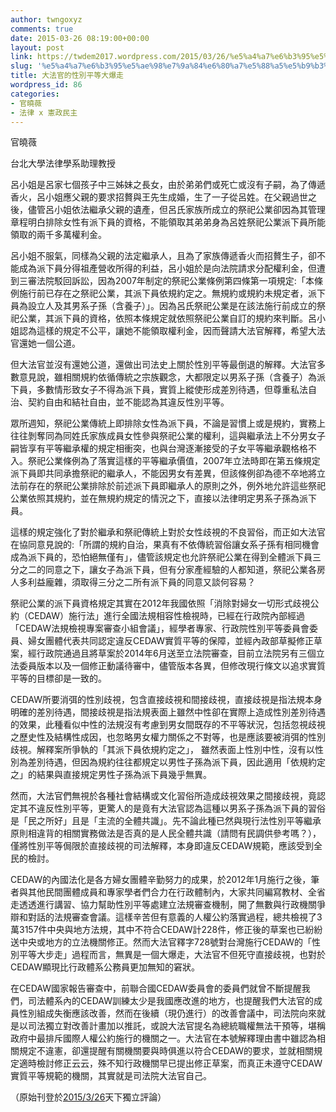 ```yaml
---
author: twngoxyz
comments: true
date: 2015-03-26 08:19:00+00:00
layout: post
link: https://twdem2017.wordpress.com/2015/03/26/%e5%a4%a7%e6%b3%95%e5%ae%98%e7%9a%84%e6%80%a7%e5%88%a5%e5%b9%b3%e7%ad%89%e5%a4%a7%e7%88%86%e8%b5%b0/
slug: '%e5%a4%a7%e6%b3%95%e5%ae%98%e7%9a%84%e6%80%a7%e5%88%a5%e5%b9%b3%e7%ad%89%e5%a4%a7%e7%88%86%e8%b5%b0'
title: 大法官的性別平等大爆走
wordpress_id: 86
categories:
- 官曉薇
- 法律 x 憲政民主
---
```


官曉薇

台北大學法律學系助理教授

  


呂小姐是呂家七個孩子中三姊妹之長女，由於弟弟們或死亡或沒有子嗣，為了傳遞香火，呂小姐應父親的要求招贅與王先生成婚，生了一子從呂姓。在父親過世之後，儘管呂小姐依法繼承父親的遺產，但呂氏家族所成立的祭祀公業卻因為其管理章程明白排除女性有派下員的資格，不能領取其弟弟身為呂姓祭祀公業派下員所能領取的兩千多萬權利金。

  


呂小姐不服氣，同樣為父親的法定繼承人，且為了家族傳遞香火而招贅生子，卻不能成為派下員分得祖產營收所得的利益，呂小姐於是向法院請求分配權利金，但遭到三審法院駁回訴訟，因為2007年制定的祭祀公業條例第四條第一項規定:「本條例施行前已存在之祭祀公業，其派下員依規約定之。無規約或規約未規定者，派下員為設立人及其男系子孫（含養子）」。因為呂氏祭祀公業是在該法施行前成立的祭祀公業，其派下員的資格，依照本條規定就依照祭祀公業自訂的規約來判斷。呂小姐認為這樣的規定不公平，讓她不能領取權利金，因而聲請大法官解釋，希望大法官還她一個公道。

  


但大法官並沒有還她公道，還做出司法史上關於性別平等最倒退的解釋。大法官多數意見說，雖相關規約依循傳統之宗族觀念，大都限定以男系子孫（含養子）為派下員，多數情形致女子不得為派下員，實質上縱使形成差別待遇，但尊重私法自治、契約自由和結社自由，並不能認為其違反性別平等。

  


眾所週知，祭祀公業傳統上即排除女性為派下員，不論是習慣上或是規約，實務上往往剝奪同為同姓氏家族成員女性參與祭祀公業的權利，這與繼承法上不分男女子嗣皆享有平等繼承權的規定相衝突，也與台灣逐漸接受的子女平等繼承觀格格不入。祭祀公業條例為了落實這樣的平等繼承價值，2007年立法時即在第五條規定派下員即共同承擔祭祀的繼承人，不能因男女有差異，但該條例卻為德不卒地將立法前存在的祭祀公業排除於前述派下員即繼承人的原則之外，例外地允許這些祭祀公業依照其規約，並在無規約規定的情況之下，直接以法律明定男系子孫為派下員。

  


這樣的規定強化了對於繼承和祭祀傳統上對於女性歧視的不良習俗，而正如大法官在協同意見說的:「所謂的規約自治，果真有不依傳統習俗讓女系子孫有相同機會成為派下員的，恐怕絕無僅有」，儘管該規定也允許祭祀公業在得到全體派下員三分之二的同意之下，讓女子為派下員，但有分家產經驗的人都知道，祭祀公業各房人多利益龐雜，須取得三分之二所有派下員的同意又談何容易？

  


祭祀公業的派下員資格規定其實在2012年我國依照「消除對婦女一切形式歧視公約（CEDAW）施行法」進行全國法規相容性檢視時，已經在行政院內部經過「CEDAW法規檢視專案審查小組會議」，經學者專家、行政院性別平等委員會委員、婦女團體代表共同認定違反CEDAW實質平等的保障，並經內政部草擬修正草案，經行政院通過且將草案於2014年6月送至立法院審查，目前立法院另有三個立法委員版本以及一個修正動議待審中，儘管版本各異，但修改現行條文以追求實質平等的目標卻是一致的。

  


CEDAW所要消弭的性別歧視，包含直接歧視和間接歧視，直接歧視是指法規本身明確的差別待遇，間接歧視是指法規表面上雖然中性卻在實際上造成性別差別待遇的效果，此種看似中性的法規沒有考慮到男女間既存的不平等狀況，包括忽視歧視之歷史性及結構性成因，也忽略男女權力關係之不對等，也是應該要被消弭的性別歧視。解釋案所爭執的「其派下員依規約定之」， 雖然表面上性別中性，沒有以性別為差別待遇，但因為規約往往都規定以男性子孫為派下員，因此適用「依規約定之」的結果與直接規定男性子孫為派下員幾乎無異。

  


然而，大法官們無視於各種社會結構或文化習俗所造成歧視效果之間接歧視，竟認定其不違反性別平等，更驚人的是竟有大法官認為這種以男系子孫為派下員的習俗是「民之所好」且是「主流的全體共識」。先不論此種已然與現行法性別平等繼承原則相違背的相關實務做法是否真的是人民全體共識（請問有民調供參考嗎？），僅將性別平等侷限於直接歧視的司法解釋，本身即違反CEDAW規範，應該受到全民的檢討。

  


CEDAW的內國法化是各方婦女團體辛勤努力的成果，於2012年1月施行之後，筆者與其他民間團體成員和專家學者們合力在行政體制內，大家共同編寫教材、全省走透透進行講習、協力幫助性別平等處建立法規審查機制，開了無數與行政機關爭辯和對話的法規審查會議。這樣辛苦但有意義的人權公約落實過程，總共檢視了3萬3157件中央與地方法規，其中不符合CEDAW計228件，修正後的草案也已紛紛送中央或地方的立法機關修正。然而大法官釋字728號對台灣施行CEDAW的「性別平等大步走」過程而言，無異是一個大爆走，大法官不但死守直接歧視，也對於CEDAW顯現比行政體系公務員更加無知的窘狀。

  


在CEDAW國家報告審查中，前聯合國CEDAW委員會的委員們就曾不斷提醒我們，司法體系內的CEDAW訓練太少是我國應改進的地方，也提醒我們大法官的成員性別組成失衡應該改善，然而在後續（現仍進行）的改善會議中，司法院向來就是以司法獨立對改善計畫加以推託，或說大法官提名為總統職權無法干預等，堪稱政府中最排斥國際人權公約施行的機關之一。大法官在本號解釋理由書中雖認為相關規定不違憲，卻還提醒有關機關要與時俱進以符合CEDAW的要求，並就相關規定適時檢討修正云云，殊不知行政機關早已提出修正草案，而真正未遵守CEDAW實質平等規範的機關，其實就是司法院大法官自己。

  


  


（原始刊登於[2015/3/26](http://opinion.cw.com.tw/blog/profile/52/article/2578)天下獨立評論）
